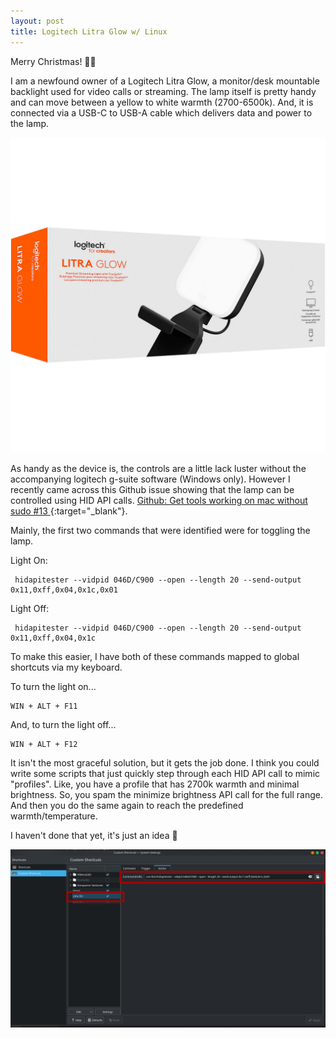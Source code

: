 ```yaml
---
layout: post
title: Logitech Litra Glow w/ Linux
---
```


Merry Christmas! 🎅🎄

I am a newfound owner of a Logitech Litra Glow, a monitor/desk mountable backlight used for video calls or streaming. The lamp itself is pretty handy and can move between a yellow to white warmth (2700-6500k). And, it is connected via a USB-C to USB-A cable which delivers data and power to the lamp.

![Litra](/images/LogitechLitra/litra.webp)

As handy as the device is, the controls are a little lack luster without the accompanying logitech g-suite software (Windows only). However I recently came across this Github issue showing that the lamp can be controlled using HID API calls. [Github: Get tools working on mac without sudo #13 ](https://github.com/kharyam/litra-driver/issues/13){:target="_blank"}.

Mainly, the first two commands that were identified were for toggling the lamp.

Light On:

     hidapitester --vidpid 046D/C900 --open --length 20 --send-output 0x11,0xff,0x04,0x1c,0x01

Light Off:

     hidapitester --vidpid 046D/C900 --open --length 20 --send-output 0x11,0xff,0x04,0x1c

To make this easier, I have both of these commands mapped to global shortcuts via my keyboard.

To turn the light on...

    WIN + ALT + F11

And, to turn the light off...

    WIN + ALT + F12

It isn't the most graceful solution, but it gets the job done. I think you could write some scripts that just quickly step through each HID API call to mimic "profiles". Like, you have a profile that has 2700k warmth and minimal brightness. So, you spam the minimize brightness API call for the full range. And then you do the same again to reach the predefined warmth/temperature.

I haven't done that yet, it's just an idea 🤷

![Shortcut](/images/LogitechLitra/shortcut_setting.png)

